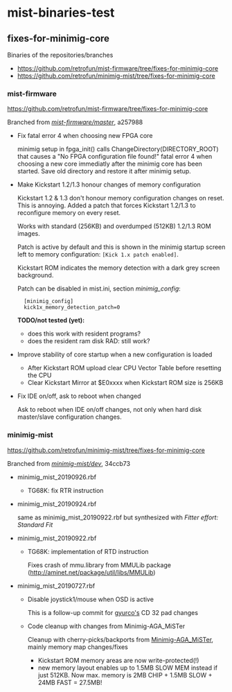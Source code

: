# mist-binaries-test

## fixes-for-minimig-core
Binaries of the repositories/branches
* https://github.com/retrofun/mist-firmware/tree/fixes-for-minimig-core
* https://github.com/retrofun/minimig-mist/tree/fixes-for-minimig-core

### mist-firmware

https://github.com/retrofun/mist-firmware/tree/fixes-for-minimig-core

Branched from [_mist-firmware/master_](https://github.com/mist-devel/mist-firmware), a257988

* Fix fatal error 4 when choosing new FPGA core

  minimig setup in fpga_init() calls ChangeDirectory(DIRECTORY_ROOT) that
  causes a "No FPGA configuration file found!" fatal error 4 when choosing
  a new core immediatly after the minimig core has been started. Save old
  directory and restore it after minimig setup.

* Make Kickstart 1.2/1.3 honour changes of memory configuration

  Kickstart 1.2 & 1.3 don't honour memory configuration changes on reset.
  This is annoying. Added a patch that forces Kickstart 1.2/1.3 to reconfigure memory on every reset.

  Works with standard (256KB) and overdumped (512KB) 1.2/1.3 ROM images.

  Patch is active by default and this is shown in the minimig startup screen left
  to memory configuration: ``[Kick 1.x patch enabled]``.

  Kickstart ROM indicates the memory detection with a dark grey screen background.

  Patch can be disabled in mist.ini, section _minimig_config_:

        [minimig_config]
        kick1x_memory_detection_patch=0

  **TODO/not tested (yet):**
  * does this work with resident programs?
  * does the resident ram disk RAD: still work?

* Improve stability of core startup when a new configuration is loaded

  * After Kickstart ROM upload clear CPU Vector Table before resetting the CPU
  * Clear Kickstart Mirror at $E0xxxx when Kickstart ROM size is 256KB

* Fix IDE on/off, ask to reboot when changed

  Ask to reboot when IDE on/off changes, not only when hard disk master/slave configuration changes.

### minimig-mist

https://github.com/retrofun/minimig-mist/tree/fixes-for-minimig-core

Branched from [_minimig-mist/dev_](https://github.com/rkrajnc/minimig-mist/tree/dev), 34ccb73

* minimig_mist_20190926.rbf

  * TG68K: fix RTR instruction

* minimig_mist_20190924.rbf

  same as minimig_mist_20190922.rbf but synthesized with _Fitter effort: Standard Fit_

* minimig_mist_20190922.rbf

  * TG68K: implementation of RTD instruction

    Fixes crash of mmu.library from MMULib package (http://aminet.net/package/util/libs/MMULib)

* minimig_mist_20190727.rbf

  * Disable joystick1/mouse when OSD is active

    This is a follow-up commit for [gyurco's](https://github.com/gyurco/minimig-mist/tree/dev) CD 32 pad changes
  * Code cleanup with changes from Minimig-AGA_MiSTer

    Cleanup with cherry-picks/backports from [Minimig-AGA_MiSTer](https://github.com/MiSTer-devel/Minimig-AGA_MiSTer), mainly memory map changes/fixes
    * Kickstart ROM memory areas are now write-protected(!)
    * new memory layout enables up to 1.5MB SLOW MEM instead if just 512KB.
    Now max. memory is 2MB CHIP + 1.5MB SLOW + 24MB FAST = 27.5MB!
